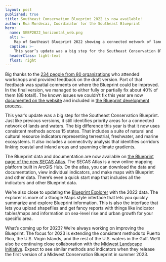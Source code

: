 ```yaml
---
layout: post
published: true
title: Southeast Conservation Blueprint 2022 is now available!
author: Rua Mordecai, Coordinator for the Southeast Blueprint
hero:
  name: SEBP2022_horizontal_web.png
  alt: >-
    Map of Southeast Blueprint 2022 showing a connected network of lands and waters in shades of purple and gray.
  caption: >-
    This year’s update was a big step for the Southeast Conservation Blueprint, using consistent methods and data across 15 states.
  headerClass: light-text
  float: right
---
```


Big thanks to the [234 people from 80 organizations](https://secassoutheast.org/2022/05/26/Blueprint-workshop-attendance-and-wording-poll-results.html) who attended workshops and provided feedback on the draft version. Part of that feedback was spatial comments on where the Blueprint could be improved. In the final version, we managed to either fully or partially fix about 40% of them (88 total!). The known issues we couldn’t fix this year are now [documented on the website](https://secassoutheast.org/blueprint-known-issues) and included in [the Blueprint development process](https://www.sciencebase.gov/catalog/file/get/62d5816fd34e87fffb2dda77?name=Southeast_Blueprint_2022_Development_Process.pdf).<!--more-->  

This year’s update was a big step for the Southeast Conservation Blueprint. Just like previous versions, it still identifies priority areas for a connected network of lands and waters. The big difference this year is that it now uses consistent methods across 15 states. That includes a suite of natural and cultural resource indicators representing terrestrial, freshwater, and marine ecosystems. It also includes a connectivity analysis that identifies corridors linking coastal and inland areas and spanning climate gradients.   

The Blueprint data and documentation are now available on [the Blueprint page of the new SECAS Atlas](https://secas-fws.hub.arcgis.com/pages/blueprint). The SECAS Atlas is a new online mapping platform built in ArcGIS Hub. On the atlas, you can download the data and documentation, view individual indicators, and make maps with Blueprint and other data. There’s even a quick start map that includes all the indicators and other Blueprint data.

We’re also close to updating the [Blueprint Explorer](https://blueprint.geoplatform.gov/southeast/) with the 2022 data. The explorer is more of a Google Maps style interface that lets you quickly summarize and explore Blueprint information. This is also the interface that lets you upload shapefiles and get fancy reports with things like indicator tables/maps and information on sea-level rise and urban growth for your specific area.

What’s coming up for 2023? We’re always working on improving the Blueprint. The focus for 2023 is extending the consistent methods to Puerto Rico, the U.S. Virgin Islands, and the rest of the U.S. waters in the Gulf. We’ll also be continuing close collaboration with the [Midwest Landscape Initiative](https://www.mlimidwest.org/). Expect to see similar methods and indicators when they release the first version of a Midwest Conservation Blueprint in summer 2023.
